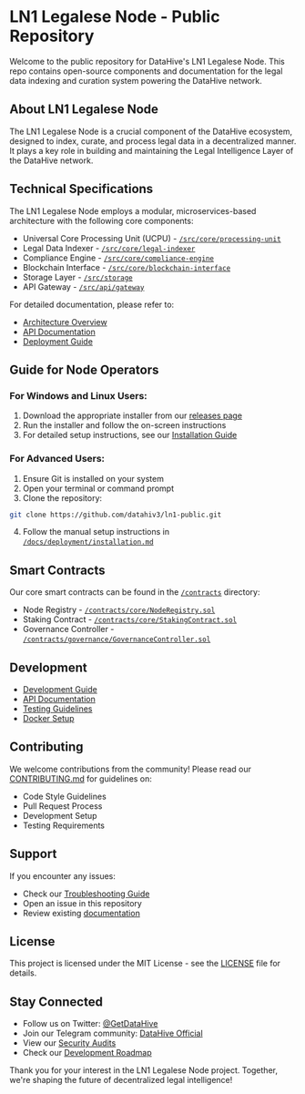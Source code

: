 # LN1 Legalese Node - Public Repository

Welcome to the public repository for DataHive's LN1 Legalese Node. This repo contains open-source components and documentation for the legal data indexing and curation system powering the DataHive network.

## About LN1 Legalese Node

The LN1 Legalese Node is a crucial component of the DataHive ecosystem, designed to index, curate, and process legal data in a decentralized manner. It plays a key role in building and maintaining the Legal Intelligence Layer of the DataHive network.

## Technical Specifications

The LN1 Legalese Node employs a modular, microservices-based architecture with the following core components:

* Universal Core Processing Unit (UCPU) - [`/src/core/processing-unit`](/src/core/processing-unit)
* Legal Data Indexer - [`/src/core/legal-indexer`](/src/core/legal-indexer)
* Compliance Engine - [`/src/core/compliance-engine`](/src/core/compliance-engine)
* Blockchain Interface - [`/src/core/blockchain-interface`](/src/core/blockchain-interface)
* Storage Layer - [`/src/storage`](/src/storage)
* API Gateway - [`/src/api/gateway`](/src/api/gateway)

For detailed documentation, please refer to:
* [Architecture Overview](/docs/architecture/system-overview.md)
* [API Documentation](/docs/api/rest-api.md)
* [Deployment Guide](/docs/deployment/installation.md)

## Guide for Node Operators

### For Windows and Linux Users:
1. Download the appropriate installer from our [releases page](https://github.com/datahiv3/ln1-public/releases)
2. Run the installer and follow the on-screen instructions
3. For detailed setup instructions, see our [Installation Guide](/docs/deployment/installation.md)

### For Advanced Users:
1. Ensure Git is installed on your system
2. Open your terminal or command prompt
3. Clone the repository:
```bash
git clone https://github.com/datahiv3/ln1-public.git
```
4. Follow the manual setup instructions in [`/docs/deployment/installation.md`](/docs/deployment/installation.md)

## Smart Contracts

Our core smart contracts can be found in the [`/contracts`](/contracts) directory:
* Node Registry - [`/contracts/core/NodeRegistry.sol`](/contracts/core/NodeRegistry.sol)
* Staking Contract - [`/contracts/core/StakingContract.sol`](/contracts/core/StakingContract.sol)
* Governance Controller - [`/contracts/governance/GovernanceController.sol`](/contracts/governance/GovernanceController.sol)

## Development

* [Development Guide](/docs/guides/node-operators.md)
* [API Documentation](/docs/api/rest-api.md)
* [Testing Guidelines](/test/README.md)
* [Docker Setup](/docker/README.md)

## Contributing

We welcome contributions from the community! Please read our [CONTRIBUTING.md](CONTRIBUTING.md) for guidelines on:
* Code Style Guidelines
* Pull Request Process
* Development Setup
* Testing Requirements

## Support

If you encounter any issues:
* Check our [Troubleshooting Guide](/docs/guides/troubleshooting.md)
* Open an issue in this repository
* Review existing [documentation](/docs)

## License

This project is licensed under the MIT License - see the [LICENSE](LICENSE) file for details.

## Stay Connected

* Follow us on Twitter: [@GetDataHive](https://x.com/getdatahive)
* Join our Telegram community: [DataHive Official](https://t.me/datahiveofficial)
* View our [Security Audits](/docs/security/audits.md)
* Check our [Development Roadmap](/docs/roadmap.md)

Thank you for your interest in the LN1 Legalese Node project. Together, we're shaping the future of decentralized legal intelligence!